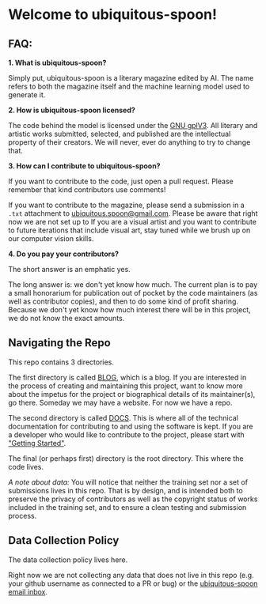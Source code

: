 # Welcome to ubiquitous-spoon!

## FAQ:

**1. What is ubiquitous-spoon?**

Simply put, ubiquitous-spoon is a literary magazine edited by AI. The name refers to both the magazine itself and the machine learning model used to generate it.

**2. How is ubiquitous-spoon licensed?**

The code behind the model is licensed under the [GNU gplV3](https://www.gnu.org/licenses/gpl-3.0.en.html). All literary and artistic works submitted, selected, and published are the intellectual property of their creators. We will never, ever do anything to try to change that. 

**3. How can I contribute to ubiquitous-spoon?**

If you want to contribute to the code, just open a pull request. Please remember that kind contributors use comments! 

If you want to contribute to the magazine, please send a submission in a `.txt` attachment to ubiquitous.spoon@gmail.com. Please be aware that right now we are not set up to  If you are a visual artist and you want to contribute to future iterations that include visual art, stay tuned while we brush up on our computer vision skills. 

**4. Do you pay your contributors?**

The short answer is an emphatic yes. 

The long answer is: we don't yet know how much. The current plan is to pay a small honorarium for publication out of pocket by the code maintainers (as well as contributor copies), and then to do some kind of profit sharing. Because we don't yet know how much interest there will be in this project, we do not know the exact amounts. 

## Navigating the Repo

This repo contains 3 directories. 

The first directory is called [BLOG](https://github.com/hilarybrennan/ubiquitous-spoon/tree/load-clean-data/BLOG), which is a blog. If you are interested in the process of creating and maintaining this project, want to know more about the impetus for the project or biographical details of its maintainer(s), go there. Someday we may have a website. For now we have a repo.

The second directory is called [DOCS](https://github.com/hilarybrennan/ubiquitous-spoon/tree/load-clean-data/DOCS). This is where all of the technical documentation for contributing to and using the software is kept. If you are a developer who would like to contribute to the project, please start with ["Getting Started"](https://github.com/hilarybrennan/ubiquitous-spoon/blob/load-clean-data/DOCS/getting-started.md).

The final (or perhaps first) directory is the root directory. This where the code lives. 

*A note about data:* You will  notice that neither the training set nor a set of submissions lives in this repo. That is by design, and is intended both to preserve the privacy of contributors as well as the copyright status of works included in the training set, and to ensure a clean testing and submission process.

## Data Collection Policy

The data collection policy lives here. 

Right now we are not collecting any data that does not live in this repo (e.g. your github username as connected to a PR or bug) or the [ubiquitous-spoon email inbox](mailto:ubiquitous.spoon@gmail.com). 
